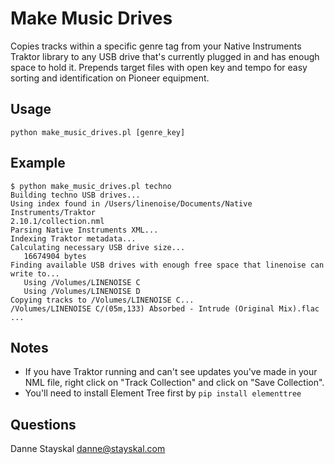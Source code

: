 Make Music Drives
=================

Copies tracks within a specific genre tag from your Native Instruments Traktor library to any USB drive that's currently plugged in and has enough space to hold it. Prepends target files with open key and tempo for easy sorting and identification on Pioneer equipment.

Usage
-----

    python make_music_drives.pl [genre_key]

Example
-------

    $ python make_music_drives.pl techno
    Building techno USB drives...
    Using index found in /Users/linenoise/Documents/Native Instruments/Traktor 
    2.10.1/collection.nml
    Parsing Native Instruments XML...
    Indexing Traktor metadata...
    Calculating necessary USB drive size...
       16674904 bytes
    Finding available USB drives with enough free space that linenoise can 
    write to...
       Using /Volumes/LINENOISE C
       Using /Volumes/LINENOISE D
    Copying tracks to /Volumes/LINENOISE C...
    /Volumes/LINENOISE C/(05m,133) Absorbed - Intrude (Original Mix).flac
    ...


Notes
-----

* If you have Traktor running and can't see updates you've made in your NML file, right click on "Track Collection" and click on "Save Collection".
* You'll need to install Element Tree first by `pip install elementtree`

Questions
---------

Danne Stayskal <danne@stayskal.com>
